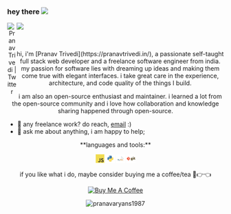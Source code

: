 ### hey there <img src="https://media.giphy.com/media/hvRJCLFzcasrR4ia7z/giphy.gif" width="25px">
<p align="center"><a href="https://twitter.com/pranavaryans">
  <img align="left" alt="Pranav Trivedi | Twitter" width="22px" src="https://raw.githubusercontent.com/peterthehan/peterthehan/master/assets/twitter.svg" />
</a>

![](https://visitor-badge.glitch.me/badge?page_id=pranavaryans1987.PGDCA)

<br />

<p align="center">hi, i'm [Pranav Trivedi](https://pranavtrivedi.in/), a passionate self-taught full stack web developer and a freelance software engineer from india. my passion for software lies with dreaming up ideas and making them come true with elegant interfaces. i take great care in the experience, architecture, and code quality of the things I build.

<p align="center">i am also an open-source enthusiast and maintainer. i learned a lot from the open-source community and i love how collaboration and knowledge sharing happened through open-source.

- 💼 any freelance work? do reach, [email](mailto:pranavtrivedi1304@gmail.com) :)
- 💬 ask me about anything, i am happy to help;

<p align="center">**languages and tools:**  
<p align="center">
<code><img height="20" src="https://raw.githubusercontent.com/github/explore/80688e429a7d4ef2fca1e82350fe8e3517d3494d/topics/javascript/javascript.png"></code>
<code><img height="20" src="https://raw.githubusercontent.com/github/explore/80688e429a7d4ef2fca1e82350fe8e3517d3494d/topics/python/python.png"></code>
<code><img height="20" src="https://raw.githubusercontent.com/github/explore/80688e429a7d4ef2fca1e82350fe8e3517d3494d/topics/mysql/mysql.png"></code>
<code><img height="20" src="https://raw.githubusercontent.com/github/explore/80688e429a7d4ef2fca1e82350fe8e3517d3494d/topics/git/git.png"></code>
<p align="center">
if you like what i do, maybe consider buying me a coffee/tea 🥺👉👈
<p align="center">
<a href="https://www.buymeacoffee.com/pranavaryans" target="_blank"><img src="https://cdn.buymeacoffee.com/buttons/v2/default-red.png" alt="Buy Me A Coffee" width="150" ></a>

<p align="center"> <img src="https://github-readme-stats.vercel.app/api?username=pranavaryans1987&show_icons=true&theme=gotham" alt="pranavaryans1987" />




